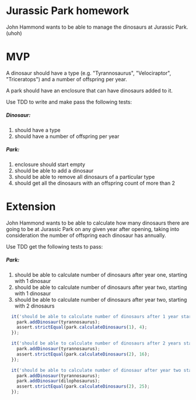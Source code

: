 # Jurassic Park homework

John Hammond wants to be able to manage the dinosaurs at Jurassic Park. (uhoh)

# MVP
A dinosaur should have a type (e.g. "Tyrannosaurus", "Velociraptor", "Triceratops") and a number of offspring per year.

A park should have an enclosure that can have dinosaurs added to it.

Use TDD to write and make pass the following tests:

##### Dinosaur:
1. should have a type
2. should have a number of offspring per year

##### Park:
1. enclosure should start empty
2. should be able to add a dinosaur
3. should be able to remove all dinosaurs of a particular type
4. should get all the dinosaurs with an offspring count of more than 2


# Extension
John Hammond wants to be able to calculate how many dinosaurs there are going to be at Jurassic Park on any given year after opening, taking into consideration the number of offspring each dinosaur has annually.

Use TDD get the following tests to pass:

##### Park:
1. should be able to calculate number of dinosaurs after year one, starting with 1 dinosaur
2. should be able to calculate number of dinosaurs after year two, starting with 1 dinosaur
4. should be able to calculate number of dinosaurs after year two, starting with 2 dinosaurs


```js
  it('should be able to calculate number of dinosaurs after 1 year starting with 1 dinosaur', function(){
    park.addDinosaur(tyrannosaurus);
    assert.strictEqual(park.calculateDinosaurs(1), 4);
  });

  it('should be able to calculate number of dinosaurs after 2 years starting with 1 dinosaur', function(){
    park.addDinosaur(tyrannosaurus);
    assert.strictEqual(park.calculateDinosaurs(2), 16);
  });

  it('should be able to calculate number of dinosaur after year two starting with 2 dinosaurs', function(){
    park.addDinosaur(tyrannosaurus);
    park.addDinosaur(dilophosaurus);
    assert.strictEqual(park.calculateDinosaurs(2), 25);
  });
```

